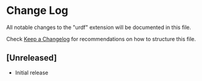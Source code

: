 # Change Log
All notable changes to the "urdf" extension will be documented in this file.

Check [Keep a Changelog](http://keepachangelog.com/) for recommendations on how to structure this file.

## [Unreleased]
- Initial release